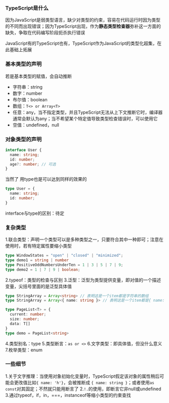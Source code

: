 ### TypeScript是什么
因为JavaScript是弱类型语言，缺少对类型的约束，容易在代码运行时因为类型的不同而出现错误；因为TypeScript出现，作为**静态类型检查器**弥补这一方面的缺失，争取在代码编写阶段扼杀执行错误

JavaScript有的TypeScript也有，TypeScript作为JavaScript的类型化超集，在此基础上拓展

### 基本类型的声明
若是基本类型的赋值，会自动推断
- 字符串：string
- 数字：number
- 布尔值：boolean
- 数组：`T<> or Array<T>`
- 任意：any，当不指定类型，并且TypeScript无法从上下文推断它时，编译器通常会默认为any；当不希望某个特定值导致类型检查错误时，可以使用它
- 空值：undefined，null

### 对象类型的声明
```typescript
interface User {
  name: string;
  id: number;
  age?: number; // 可选
}
```
当然了 用type也是可以达到同样的效果的
```typescript
type User = {
  name: string;
  id: number;
}
```
interface与type的区别：待定

### 复杂类型

1.联合类型：声明一个类型可以是多种类型之一，只要符合其中一种即可；注意在使用时，若有特定属性要缩小类型
```typescript
type WindowStates = "open" | "closed" | "minimized";
type demo1 = string | number
type PositiveOddNumbersUnderTen = 1 | 3 | 5 | 7 | 9;
type demo2 = 1 | 7 | 9 | boolean;
```

2.typeof：类型的检查与区别
3.泛型：泛型为类型提供变量，即对值的一个描述变量，尖括号里面的是泛型具体值
```typescript
type StringArray = Array<string> // 表明这是一个item都是字符串的数组
type StringArray = Array<{ name: string }> // 表明这是一个item都是{ name: string }的数组

type PageList<T> = {
  current: number;
  size: number;
  data: T[]
}
type demo = PageList<string>
```
4.类型别名：type
5.类型断言：`as or <>`
6.文字类型：即具体值，但没什么意义
7.枚举类型：enum

### 一些细节
1.关于文字推理：当使用对象初始化变量时，TypeScript假定该对象的属性稍后可能会更改值比如`{ name: 'h'}`，会被推断成 `{ name: string }`；或者使用`as const`对其固定；不然就只能用断言了
2.`!.`的使用，即断言它非null或undefined
3.通过typeof，if，in，===，instanceof等缩小类型的约束查找
